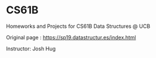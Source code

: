 # CS61B
Homeworks and Projects for CS61B Data Structures @ UCB

Original page : https://sp19.datastructur.es/index.html

Instructor: Josh Hug


